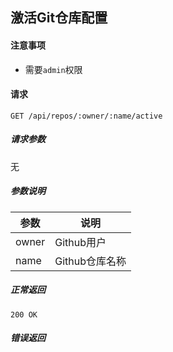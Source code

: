 ## 激活Git仓库配置

#### 注意事项

- 需要`admin`权限

#### 请求

```
GET /api/repos/:owner/:name/active
```

##### 请求参数

无

##### 参数说明

|参数|说明|
|---|---|
|owner|Github用户|
|name|Github仓库名称|

##### 正常返回

```
200 OK
```

##### 错误返回
